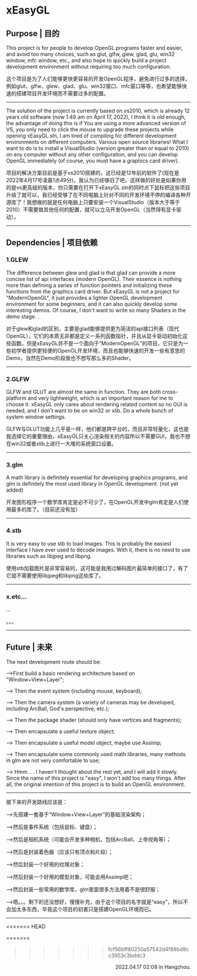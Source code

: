 # xEasyGL

## Purpose | 目的

This project is for people to develop OpenGL programs faster and easier, and avoid too many choices, such as glut, glfw, glew, glad, glu, win32 window, mfc window, etc., and also hope to quickly build a project development environment without requiring too much configuration.

这个项目是为了人们能够更快更容易的开发OpenGL程序，避免进行过多的选择，例如glut、glfw、glew、glad、glu、win32窗口、mfc窗口等等，也希望能够快速的搭建项目开发环境而不需要过多的配置。

---
The solution of the project is currently based on vs2010, which is already 12 years old software (now 1:49 am on April 17, 2022), I think it is old enough, the advantage of doing this is if You are using a more advanced version of VS, you only need to click the mouse to upgrade these projects while opening xEasyGL.sln, I am tired of compiling for different development environments on different computers. Various open source libraries! What I want to do is to install a VisualStudio (version greater than or equal to 2010) on any computer without any other configuration, and you can develop OpenGL immediately (of course, you must have a graphics card driver).

项目的解决方案目前是基于vs2010搭建的，这已经是12年前的软件了(现在是2022年4月17号凌晨1点49分)，我认为已经够旧了吧，这样做的好处是如果你用的是vs更高级的版本，你只需要在打开下xEasyGL.sln的同时点下鼠标把这些项目升级了就可以，我已经受够了在不同电脑上针对不同的开发环境不停的编译各种开源库了！我想做的就是任何电脑上只要安装一个VisualStudio（版本大于等于2010）不需要做其他任何的配置，就可以立马开发OpenGL（当然得有显卡驱动）。

---
## Dependencies | 项目依赖

### 1.GLEW

The difference between glew and glad is that glad can provide a more concise list of api interfaces (modern OpenGL). Their essence is nothing more than defining a series of function pointers and initializing these functions from the graphics card driver. But xEasyGL is not a project for "ModernOpenGL", it just provides a lighter OpenGL development environment for some beginners, and it can also quickly develop some interesting demos. Of course, I don't want to write so many Shaders in the demo stage. .

对于glew和glad的区别，主要是glad能够提供更为简洁的api接口列表（现代OpenGL），它们的本质无非都是定义一系列函数指针，并且从显卡驱动初始化这些函数。但是xEasyGL并不是一个面向于“ModernOpenGL”的项目，它只是为一些初学者提供更轻便的OpenGL开发环境，而且也能够快速的开发一些有意思的Demo，当然在Demo阶段我也不想写那么多的Shader。

---
### 2.GLFW

GLFW and GLUT are almost the same in function. They are both cross-platform and very lightweight, which is an important reason for me to choose it. xEasyGL only cares about rendering related content so no GUI is needed, and I don't want to be on win32 or xlib. Do a whole bunch of system window settings.

GLFW与GLUT功能上几乎是一样，他们都是跨平台的，而且非常轻量化，这也是我选择它的重要理由，xEasyGL只关心渲染相关的内容所以不需要GUI，我也不想在win32或者xlib上进行一大堆的系统窗口设置。

---
### 3.glm

A math library is definitely essential for developing graphics programs, and glm is definitely the most used library in OpenGL development. (not yet added)

开发图形程序一个数学库肯定是必不可少了，在OpenGL开发中glm肯定是人们使用最多的库了。（目前还没有加）

---
### 4.stb

It is very easy to use stb to load images. This is probably the easiest interface I have ever used to decode images. With it, there is no need to use libraries such as libjpeg and libpng.

使用stb加载图片是非常容易的，这可能是我用过解码图片最简单的接口了，有了它就不需要使用libjpeg和libpng这些库了。

---
### x.etc...

...

。。。

---

## Future | 未来

The next development route should be:

-->First build a basic rendering architecture based on "Window+View+Layer";

--> Then the event system (including mouse, keyboard);

--> Then the camera system (a variety of cameras may be developed, including ArcBall, God's perspective, etc.);

--> Then the package shader (should only have vertices and fragments);

--> Then encapsulate a useful texture object;

--> Then encapsulate a useful model object, maybe use Assimp;

--> Then encapsulate some commonly used math libraries, many methods in glm are not very comfortable to use;

--> Hmm. . . I haven't thought about the rest yet, and I will add it slowly. Since the name of this project is "easy", I won't add too many things. After all, the original intention of this project is to build an OpenGL environment.

---
接下来的开发路线应该是：

-->先搭建一套基于“Window+View+Layer”的基础渲染架构；

-->然后是事件系统（包括鼠标、键盘）；

-->然后是相机系统（可能会开发多种相机，包括ArcBall、上帝视角等）；

-->然后是封装着色器（应该只有顶点和片段）；

-->然后封装一个好用的纹理对象；

-->然后封装一个好用的模型对象，可能会用Assimp吧；

-->然后封装一些常用的数学库，glm里面很多方法用着不是很舒服；

-->嗯。。。剩下的还没想好，慢慢补充，由于这个项目的名字就是“easy”，所以不会加太多东西，毕竟这个项目的初衷只是搭建OpenGL环境而已。

---
<<<<<<< HEAD
 
=======

>>>>>>> fcf56bff80250a57542d4f88bd8cc3953c3bddc3
<p align="right">2022.04.17 02:09 in Hangzhou.</p>



